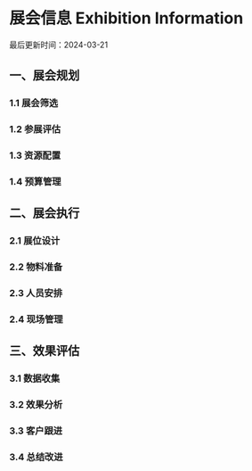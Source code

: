 # 展会信息 Exhibition Information

最后更新时间：2024-03-21

## 一、展会规划
### 1.1 展会筛选
### 1.2 参展评估
### 1.3 资源配置
### 1.4 预算管理

## 二、展会执行
### 2.1 展位设计
### 2.2 物料准备
### 2.3 人员安排
### 2.4 现场管理

## 三、效果评估
### 3.1 数据收集
### 3.2 效果分析
### 3.3 客户跟进
### 3.4 总结改进 